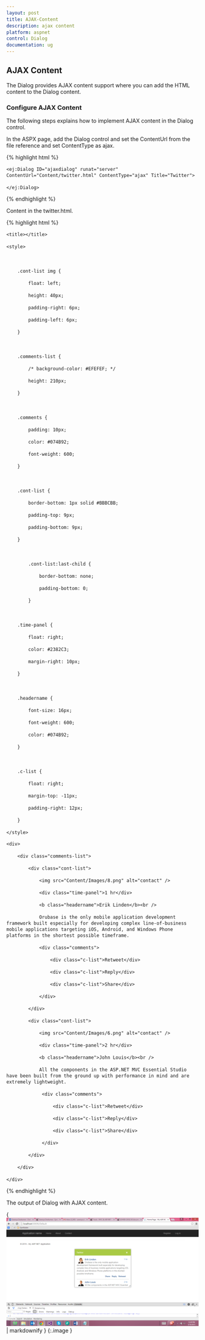 ```yaml
---
layout: post
title: AJAX-Content
description: ajax content
platform: aspnet
control: Dialog
documentation: ug
---
```


## AJAX Content

The Dialog provides AJAX content support where you can add the HTML content to the Dialog content. 

### Configure AJAX Content

The following steps explains how to implement AJAX content in the Dialog control. 

In the ASPX page, add the Dialog control and set the ContentUrl from the file reference and set ContentType as ajax.

{% highlight html %}





    <ej:Dialog ID="ajaxdialog" runat="server" ContentUrl="Content/twitter.html" ContentType="ajax" Title="Twitter">        

    </ej:Dialog>





{% endhighlight %}



Content in the twitter.html.



{% highlight html %}



<!DOCTYPE html>

<html xmlns="http://www.w3.org/1999/xhtml">

<head>

    <title></title>

    <style>



        .cont-list img {

            float: left;

            height: 40px;

            padding-right: 6px;

            padding-left: 6px;

        }



        .comments-list {

            /* background-color: #EFEFEF; */

            height: 210px;

        }



        .comments {

            padding: 10px;

            color: #074B92;

            font-weight: 600;

        }



        .cont-list {

            border-bottom: 1px solid #BBBCBB;

            padding-top: 9px;

            padding-bottom: 9px;

        }



            .cont-list:last-child {

                border-bottom: none;

                padding-bottom: 0;

            }



        .time-panel {

            float: right;

            color: #2382C3;

            margin-right: 10px;

        }



        .headername {

            font-size: 16px;

            font-weight: 600;

            color: #074B92;

        }



        .c-list {

            float: right;

            margin-top: -11px;

            padding-right: 12px;

        }

    </style>

</head>

<body>

    <div>

        <div class="comments-list">

            <div class="cont-list">

                <img src="Content/Images/8.png" alt="contact" />

                <div class="time-panel">1 hr</div>

                <b class="headername">Erik Linden</b><br />

                Orubase is the only mobile application development framework built especially for developing complex line-of-business mobile applications targeting iOS, Android, and Windows Phone platforms in the shortest possible timeframe. 

                <div class="comments">

                    <div class="c-list">Retweet</div>

                    <div class="c-list">Reply</div>

                    <div class="c-list">Share</div>

                </div>

            </div>

            <div class="cont-list">

                <img src="Content/Images/6.png" alt="contact" />

                <div class="time-panel">2 hr</div>

                <b class="headername">John Louis</b><br />

                All the components in the ASP.NET MVC Essential Studio have been built from the ground up with performance in mind and are extremely lightweight.

                 <div class="comments">

                     <div class="c-list">Retweet</div>

                     <div class="c-list">Reply</div>

                     <div class="c-list">Share</div>

                 </div>

            </div>

        </div>

    </div>

</body>

</html>





{% endhighlight %}



The output of Dialog with AJAX content.

{ ![](AJAX-Content_images/AJAX-Content_img1.png) | markdownify }
{:.image }


